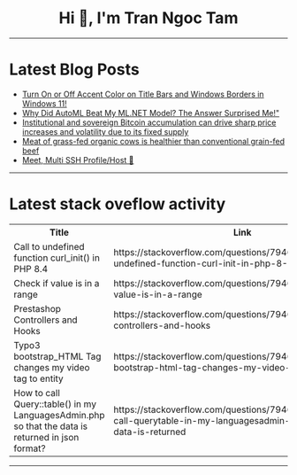 <h1 align="center">Hi 👋, I'm Tran Ngoc Tam</h1>

---

# Latest Blog Posts 
<!-- BLOG-POST-LIST:START -->
- [Turn On or Off Accent Color on Title Bars and Windows Borders in Windows 11!](https://dev.to/narendhiran/turn-on-or-off-accent-color-on-title-bars-and-windows-borders-in-windows-11-4il7)
- [Why Did AutoML Beat My ML.NET Model? The Answer Surprised Me!&quot;](https://dev.to/fishi/why-did-automl-beat-my-mlnet-model-the-answer-surprised-me-lej)
- [Institutional and sovereign Bitcoin accumulation can drive sharp price increases and volatility due to its fixed supply](https://dev.to/future_science/institutional-and-sovereign-bitcoin-accumulation-can-drive-sharp-price-increases-and-volatility-due-29ai)
- [Meat of grass-fed organic cows is healthier than conventional grain-fed beef](https://dev.to/future_science/meat-of-grass-fed-organic-cows-is-healthier-than-conventional-grain-fed-beef-3kgj)
- [Meet, Multi SSH Profile/Host 🔑](https://dev.to/lim4mik3/meet-multi-ssh-profilehost-3g9j)
<!-- BLOG-POST-LIST:END -->

---

# Latest stack oveflow activity
<table>
  <tr><th>Title</th><th>Link</th></tr>
  <!-- STACKOVERFLOW:START --><tr><td>Call to undefined function curl_init&lpar;&rpar; in PHP 8.4</td><td>https://stackoverflow.com/questions/79464177/call-to-undefined-function-curl-init-in-php-8-4</td></tr><tr><td>Check if value is in a range</td><td>https://stackoverflow.com/questions/79464105/check-if-value-is-in-a-range</td></tr><tr><td>Prestashop Controllers and Hooks</td><td>https://stackoverflow.com/questions/79463919/prestashop-controllers-and-hooks</td></tr><tr><td>Typo3 bootstrap_HTML Tag changes my video tag to entity</td><td>https://stackoverflow.com/questions/79463886/typo3-bootstrap-html-tag-changes-my-video-tag-to-entity</td></tr><tr><td>How to call Query::table&lpar;&rpar; in my LanguagesAdmin.php so that the data is returned in json format?</td><td>https://stackoverflow.com/questions/79463851/how-to-call-querytable-in-my-languagesadmin-php-so-that-the-data-is-returned</td></tr><!-- STACKOVERFLOW:END -->
</table>

---


